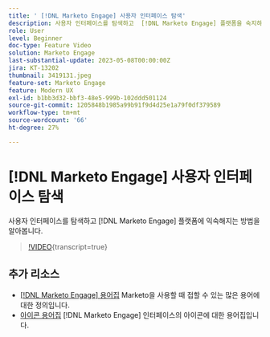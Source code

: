 ```yaml
---
title: ' [!DNL Marketo Engage] 사용자 인터페이스 탐색'
description: 사용자 인터페이스를 탐색하고  [!DNL Marketo Engage] 플랫폼을 숙지하는 방법을 알아봅니다.
role: User
level: Beginner
doc-type: Feature Video
solution: Marketo Engage
last-substantial-update: 2023-05-08T00:00:00Z
jira: KT-13202
thumbnail: 3419131.jpeg
feature-set: Marketo Engage
feature: Modern UX
exl-id: b1bb3d32-bbf3-48e5-999b-102ddd501124
source-git-commit: 1205848b1985a99b91f9d4d25e1a79f0df379589
workflow-type: tm+mt
source-wordcount: '66'
ht-degree: 27%

---
```


# [!DNL Marketo Engage] 사용자 인터페이스 탐색

사용자 인터페이스를 탐색하고 [!DNL Marketo Engage] 플랫폼에 익숙해지는 방법을 알아봅니다.

>[!VIDEO](https://video.tv.adobe.com/v/3419131/?learn=on){transcript=true}

## 추가 리소스

* [[!DNL Marketo Engage] 용어집](https://experienceleague.adobe.com/docs/marketo/using/getting-started-with-marketo/marketo-glossary.html?lang=en)
Marketo을 사용할 때 접할 수 있는 많은 용어에 대한 정의입니다.
* [아이콘 용어집](https://experienceleague.adobe.com/docs/marketo/using/product-docs/marketo-engage-modern-ux/icon-glossary.html?lang=en)
[!DNL Marketo Engage] 인터페이스의 아이콘에 대한 용어집입니다.
